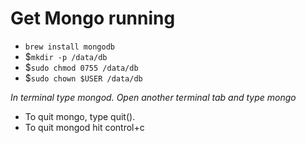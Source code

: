 # Get Mongo running

- `brew install mongodb`
- $`mkdir -p /data/db`
- $`sudo chmod 0755 /data/db`
- $`sudo chown $USER /data/db`

*In terminal type mongod.*
*Open another terminal tab and type mongo*

- To quit mongo, type quit(). 
- To quit mongod hit control+c
